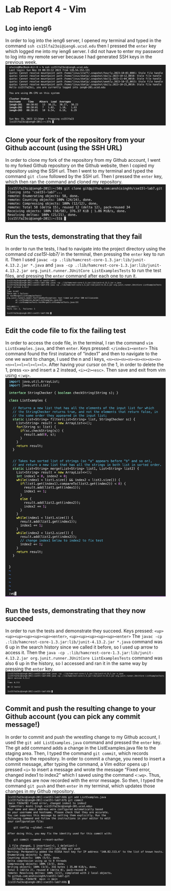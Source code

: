 # Lab Report 4 - Vim

## Log into ieng6
In order to log into the ieng6 server, I opened my terminal and typed in the command ```ssh cs15lfa23oi@ieng6.ucsd.edu``` then I pressed the ```enter``` key which logged me into my ieng6 server. I did not have to enter my password to log into my remote server because I had generated SSH keys in the previous week.
![](step4.png)

## Clone your fork of the repository from your Github account (using the SSH URL)
In order to clone my fork of the repository from my Github account, I went to my forked Github repository on the Github website, then I copied my repository using the SSH url. Then I went to my terminal and typed the command ```git clone``` followed by the SSH url. Then I pressed the ```enter``` key, which then ran the command and cloned my repository.
![](step5.png)

## Run the tests, demonstrating that they fail
In order to run the tests, I had to navigate into the project directory using the command *cd cse15l-lab7/* in the terminal, then pressing the ```enter``` key to run it. Then I used ```javac -cp .:lib/hamcrest-core-1.3.jar:lib/junit-4.13.2.jar *.java``` and ```java -cp .:lib/hamcrest-core-1.3.jar:lib/junit-4.13.2.jar org.junit.runner.JUnitCore ListExamplesTests``` to run the test files, and pressing the ```enter``` command after each one to run it. 
![](step6.png)

## Edit the code file to fix the failing test
In order to access the code file, in the terminal, I ran the command ```vim ListExamples.java```, and then ```enter```.
Keys pressed: ```</index1><enter>``` This command found the first instance of “index1” and then to navigate to the one we want to change, I used the n and l keys, ```<n><n><n><n><n><n><n><n><n><l><l><l><l><l>```. After having your cursor on the 1, in order to delete the 1, press ```<x>``` and insert a 2 instead, ```<i><2><esc>```. Then save and exit from vim using ```<:wq>```.
![](step7.png)

## Run the tests, demonstrating that they now succeed
In order to run the tests and demonstrate they succeed. 
Keys pressed: ```<up><up><up><up><up><up><enter>```, ```<up><up><up><up><up><enter>``` The ```javac -cp .:lib/hamcrest-core-1.3.jar:lib/junit-4.13.2.jar *.java``` command was 6 up in the search history since we called it before, so I used up arrow to access it. Then the ```java -cp .:lib/hamcrest-core-1.3.jar:lib/junit-4.13.2.jar org.junit.runner.JUnitCore ListExamplesTests``` command was also 6 up in the history, so I accessed and ran it in the same way by pressing the ```enter``` key.
![](step8.png)

## Commit and push the resulting change to your Github account (you can pick any commit message!)
In order to commit and push the wrestling change to my Github account, I used the ```git add ListExamples.java``` command and pressed the ```enter``` key. The git add command adds a change in the ListExamples.java file to the staging area. Then, I typed the command ```git commit```, which records changes to the repository. In order to commit a change, you need to insert a commit message, after typing the command, a Vim editor opens up I pressed ```<i>``` to insert a message and wrote the message “Fixed error, changed index1 to index2” which I saved using the command ```<:wq>```. Thus, the changes are now recorded with the error message. So then, I typed the command ```git push``` and then ```enter``` in my terminal, which updates those changes in my Github repository.
![](step9.png)


